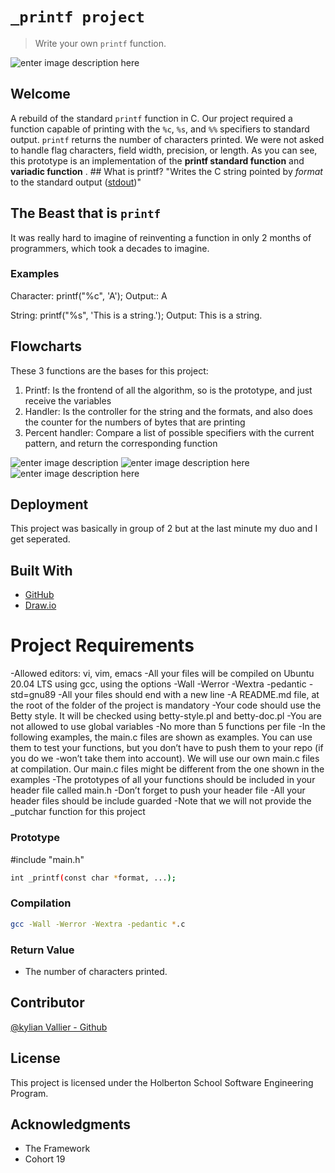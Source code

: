 # **`_printf project`**


>Write your own `printf` function.

![enter image description here](https://www.google.com/url?sa=i&url=https%3A%2F%2Fgithub.com%2FJuanLopezS%2Fprintf&psig=AOvVaw1VGupqemdaKwFOM4r2JnK_&ust=1668680511105000&source=images&cd=vfe&ved=0CBAQjRxqFwoTCKCx57i9svsCFQAAAAAdAAAAABAE)


## Welcome
A rebuild of the standard `printf` function in C. Our project required a function capable of printing with the `%c`, `%s`, and `%%` specifiers to standard output. `printf` returns the number of characters printed. We were not asked to handle flag characters, field width, precision, or length. As you can see, this prototype is an implementation of the **printf standard function** and **variadic function** .  ## What is printf? "Writes the C string pointed by _format_ to the standard output ([stdout](http://www.cplusplus.com/stdout))"

## The Beast that is `printf`
It was really hard to imagine of reinventing a function in only 2 months of programmers, which took a decades to imagine.


### Examples

Character: printf("%c", 'A'); Output:: A

String: printf("%s", 'This is a string.'); Output: This is a string.


## Flowcharts


These 3 functions are the bases for this project:

 1. Printf: Is the frontend of all the algorithm, so is the prototype, and just receive the variables
 2. Handler: Is the controller for the string and the formats, and also does the counter for the numbers of bytes that are printing
 3. Percent handler: Compare a list of possible specifiers with the current pattern, and return the corresponding function

![enter image description](https://www.google.com/url?sa=i&url=https%3A%2F%2Fwww.javatpoint.com%2Fflowchart-in-c-programming-language&psig=AOvVaw2HPN45FgkhvsW9NFIYdrzZ&ust=1668680658641000&source=images&cd=vfe&ved=0CBAQjRxqFwoTCODV7v69svsCFQAAAAAdAAAAABAE)
![enter image description here](https://i.imgur.com/ouUh2G4.png) ![enter image description here](https://i.imgur.com/90TRtGH.png)

## Deployment

This project was basically in group of 2 but at the last minute my duo and I get seperated.

## Built With

* [GitHub](https://github.com/)
* [Draw.io](https://app.diagrams.net/)

# Project Requirements

-Allowed editors: vi, vim, emacs
-All your files will be compiled on Ubuntu 20.04 LTS using gcc, using the options -Wall -Werror -Wextra -pedantic -std=gnu89
-All your files should end with a new line
-A README.md file, at the root of the folder of the project is mandatory
-Your code should use the Betty style. It will be checked using betty-style.pl and betty-doc.pl
-You are not allowed to use global variables
-No more than 5 functions per file
-In the following examples, the main.c files are shown as examples. You can use them to test your functions, but you don’t have to push them to your repo (if you do we -won’t take them into account). We will use our own main.c files at compilation. Our main.c files might be different from the one shown in the examples
-The prototypes of all your functions should be included in your header file called main.h
-Don’t forget to push your header file
-All your header files should be include guarded
-Note that we will not provide the _putchar function for this project

### Prototype

#include "main.h"
```bash
int _printf(const char *format, ...);
```
### Compilation
```bash
gcc -Wall -Werror -Wextra -pedantic *.c
```
### Return Value
* The number of characters printed.

## Contributor
[@kylian Vallier - Github](https://github.com/instagram-aesgod)

## License

This project is licensed under the Holberton School Software Engineering Program.

## Acknowledgments

* The Framework
* Cohort 19
